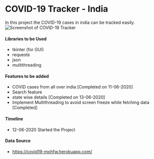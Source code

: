 # COVID-19 Tracker - India
In this project the COVID-19 cases in india can be tracked easily.
![Screenshot of COVID-19 Tracker](https://github.com/siva222r/COVID-19-Tracker---India/blob/master/Screenshot%20COVID-19%20Tracker.png?raw=true)
#### Libraries to be Used
- tkinter (for GUI)
- requests
- json
- multithreading

#### Features to be added
- COVID cases from all over india [Completed on 11-06-2020]
- Search feature
- state wise details [Completed on 13-06-2020]
- Implement Multithreading to avoid screen freeze while fetching data [Completed]

#### Timeline
- 12-06-2020  Started the Project

#### Data Source
- https://covid19-mohfw.herokuapp.com/
